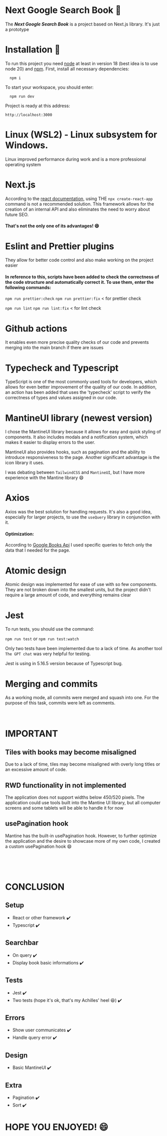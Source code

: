 # Next Google Search Book :book:

The ***Next Google Search Book*** is a project based on Next.js library. It's just a prototype


# Installation :floppy_disk:

To run this project you need [node](https://nodejs.org/en/) at least in version 18 (best idea is to use node 20) and [npm](https://www.npmjs.com/). First, install all necessary dependencies:

      npm i


To start your workspace, you should enter:

      npm run dev


Project is ready at this address:

    http://localhost:3000



<!-- # Used technologies and argumentation :toolbox: -->

# Linux (WSL2) - Linux subsystem for Windows.

Linux improved performance during work and is a more professional operating system

# Next.js

According to the [react documentation](https://react.dev/learn/start-a-new-react-project), using THE `npx create-react-app` command is not a recommended solution.
This framework allows for the creation of an internal API and also eliminates the need to worry about future SEO.
#### That's not the only one of its advantages! :smile:

# Eslint and Prettier plugins
They allow for better code control and also make working on the project easier

#### In reference to this, scripts have been added to check the correctness of the code structure and automatically correct it. To use them, enter the following commands:

`npm run prettier:check`
`npm run prettier:fix`
< for prettier check

`npm run lint`
`npm run lint:fix`
< for lint check 

# Github actions

It enables even more precise quality checks of our code and prevents merging into the main branch if there are issues

# Typecheck and Typescript

TypeScript is one of the most commonly used tools for developers, which allows for even better improvement of the quality of our code.
In addition, an action has been added that uses the 'typecheck' script to verify the correctness of types and values assigned in our code.

# MantineUI library (newest version)

I chose the MantineUI library because it allows for easy and quick styling of components. It also includes modals and a notification system, which makes it easier to display errors to the user.

MantineUI also provides hooks, such as pagination and the ability to introduce responsiveness to the page. Another significant advantage is the icon library it uses.

I was debating between `TailwindCSS` and `MantineUI`, but I have more experience with the Mantine library :smile:

# Axios

Axios was the best solution for handling requests. It's also a good idea, especially for larger projects, to use the `useQuery` library in conjunction with it.

  #### Optimization:
  According to [Google Books Api](https://developers.google.com/books/docs/v1/performance?hl=pl) I used specific queries to fetch only the data that I needed for the page.

# Atomic design

Atomic design was implemented for ease of use with so few components. They are not broken down into the smallest units, but the project didn't require a large amount of code, and everything remains clear

# Jest

To run tests, you should use the command:

`npm run test` or `npm run test:watch`

Only two tests have been implemented due to a lack of time. As another tool `The GPT chat` was very helpful for testing.

Jest is using in 5.16.5 version because of Typescript bug. 

# Merging and commits

As a working mode, all commits were merged and squash into one. For the purpose of this task, commits were left as comments.
<br/>
<br/>
<br/>



# IMPORTANT
## Tiles with books may become misaligned 
Due to a lack of time, tiles may become misaligned with overly long titles or an excessive amount of code. 

## RWD functionality in not implemented 
The application does not support widths below 450/520 pixels. The application could use tools built into the Mantine UI library, but all computer screens and some tablets will be able to handle it for now

## usePagination hook 
Mantine has the built-in usePagination hook. However, to further optimize the application and the desire to showcase more of my own code, I created a custom usePagination hook :smile:

<br/>
<br/>
<br/>

# CONCLUSION

## Setup
- React or other framework :heavy_check_mark:
- Typescript :heavy_check_mark:

## Searchbar
- On query :heavy_check_mark:
- Display book basic informations :heavy_check_mark:

## Tests
- Jest :heavy_check_mark:
- Two tests (hope it's ok, that's my Achilles' heel :laughing:) :heavy_check_mark:

## Errors
- Show user communicates :heavy_check_mark:
- Handle query error :heavy_check_mark:

## Design
- Basic MantineUI :heavy_check_mark:

## Extra
- Pagination :heavy_check_mark:
- Sort :heavy_check_mark:

# HOPE YOU ENJOYED! :smile: